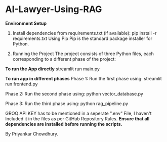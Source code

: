 # AI-Lawyer-Using-RAG

**Environment Setup**

1. Install dependencies from requirements.txt (if available):
   pip install -r requirements.txt
   Using Pip
   Pip is the standard package installer for Python.


2. Running the Project
   The project consists of three Python files, each corresponding to a different phase of the project:

**To run the App directly**
  streamlit run main.py
  
**To run app in different phases**
Phase 1: Run the first phase using:
streamlit run frontend.py

Phase 2: Run the second phase using:
python vector_database.py

Phase 3: Run the third phase using:
python rag_pipeline.py

GROQ API KEY has to be mentioned in a seperate ".env" File, I haven't Included it in the files as per GitHub Repository Rules.
**Ensure that all dependencies are installed before running the scripts.**

By Priyankar Chowdhury.
